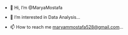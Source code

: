 - 👋 Hi, I’m @MaryaMostafa
- 👀 I’m interested in Data Analysis...

- 📫 How to reach me maryammostafa528@gmail.com...

<!---
MaryaMostafa/MaryaMostafa is a ✨ special ✨ repository because its `README.md` (this file) appears on your GitHub profile.
You can click the Preview link to take a look at your changes.
--->
